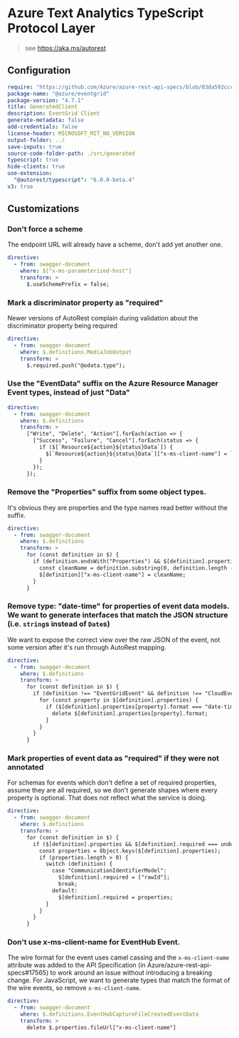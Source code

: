 # Azure Text Analytics TypeScript Protocol Layer

> see https://aka.ms/autorest

## Configuration

```yaml
require: "https://github.com/Azure/azure-rest-api-specs/blob/03da592cccfa0e52ccd6ecc53d232afda8a38c95/specification/eventgrid/data-plane/readme.md"
package-name: "@azure/eventgrid"
package-version: "4.7.1"
title: GeneratedClient
description: EventGrid Client
generate-metadata: false
add-credentials: false
license-header: MICROSOFT_MIT_NO_VERSION
output-folder: ../
save-inputs: true
source-code-folder-path: ./src/generated
typescript: true
hide-clients: true
use-extension:
  "@autorest/typescript": "6.0.0-beta.4"
v3: true
```

## Customizations

### Don't force a scheme

The endpoint URL will already have a scheme, don't add yet another one.

```yaml
directive:
  - from: swagger-document
    where: $["x-ms-parameterized-host"]
    transform: >
      $.useSchemePrefix = false;
```

### Mark a discriminator property as "required"

Newer versions of AutoRest complain during validation about the discriminator property being required

```yaml
directive:
  - from: swagger-document
    where: $.definitions.MediaJobOutput
    transform: >
      $.required.push("@odata.type");
```

### Use the "EventData" suffix on the Azure Resource Manager Event types, instead of just "Data"

```yaml
directive:
  - from: swagger-document
    where: $.definitions
    transform: >
      ["Write", "Delete", "Action"].forEach(action => {
        ["Success", "Failure", "Cancel"].forEach(status => {
          if ($[`Resource${action}${status}Data`]) {
            $[`Resource${action}${status}Data`]["x-ms-client-name"] = `Resource${action}${status}EventData`;
          }
        });
      });
```

### Remove the "Properties" suffix from some object types.

It's obvious they are properties and the type names read better without the suffix.

```yaml
directive:
  - from: swagger-document
    where: $.definitions
    transform: >
      for (const definition in $) {
        if (definition.endsWith("Properties") && $[definition].properties !== undefined) {
          const cleanName = definition.substring(0, definition.length - "Properties".length);
          $[definition]["x-ms-client-name"] = cleanName;
        }
      }
```

### Remove type: "date-time" for properties of event data models. We want to generate interfaces that match the JSON structure (i.e. `string`s instead of `Date`s)

We want to expose the correct view over the raw JSON of the event, not some version after it's run through AutoRest mapping.

```yaml
directive:
  - from: swagger-document
    where: $.definitions
    transform: >
      for (const definition in $) {
        if (definition !== "EventGridEvent" && definition !== "CloudEventEvent") {
          for (const property in $[definition].properties) {
            if ($[definition].properties[property].format === "date-time") {
              delete $[definition].properties[property].format;
            }
          }
        }
      }
```

### Mark properties of event data as "required" if they were not annotated

For schemas for events which don't define a set of required properties, assume they are all required, so we don't generate shapes where every property is optional. That does not reflect what the service is doing.

```yaml
directive:
  - from: swagger-document
    where: $.definitions
    transform: >
      for (const definition in $) {
        if ($[definition].properties && $[definition].required === undefined) {
          const properties = Object.keys($[definition].properties);
          if (properties.length > 0) {
            switch (definition) {
              case "CommunicationIdentifierModel":
                $[definition].required = ["rawId"];
                break;
              default:
                $[definition].required = properties;
            }
          }
        }
      }
```

### Don't use x-ms-client-name for EventHub Event.

The wire format for the event uses camel cassing and the `x-ms-client-name` attribute was added to the API Specification (in Azure/azure-rest-api-specs#17565) to work around an issue without introducing a breaking
change. For JavaScript, we want to generate types that match the format of the wire events, so remove `x-ms-client-name`.

```yaml
directive:
  - from: swagger-document
    where: $.definitions.EventHubCaptureFileCreatedEventData
    transform: >
      delete $.properties.fileUrl["x-ms-client-name"]
```
